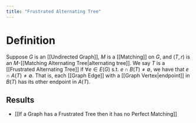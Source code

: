 ```yaml
---
title: "Frustrated Alternating Tree"
---
```


# Definition
Suppose $G$ is an [[Undirected Graph]], $M$ is a [[Matching]] on $G$, and $(T, r)$ is an $M$-[[Matching Alternating Tree|alternating tree]]. We say $T$ is a [[Frustrated Alternating Tree]] if $\forall e \in E(G)$ s.t. $e \cap B(T) \neq \emptyset$, we have that $e \cap A(T) \neq \emptyset$. That is, each [[Graph Edge]] with a [[Graph Vertex|endpoint]] in $B(T)$ has its other endpoint in $A(T)$.

## Results
- [[If a Graph has a Frustrated Tree then it has no Perfect Matching]]
